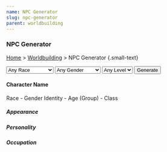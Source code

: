 ```yaml
---
name: NPC Generator
slug: npc-generator
parent: worldbuilding
---
```

### NPC Generator
[Home](dm-operations-center) > [Worldbuilding](worldbuilding-menu) > NPC Generator {.small-text}

<div class="controls">
    <select id="selectRace">
        <option value="None">Any Race</option>
        <optgroup label="Humn an">
            <option value="Arabic">Arabic</option>
            <option value="Barovian">Barovian</option>
            <option value="Celtic">Celtic</option>
            <option value="Chinese">Chinese</option>
            <option value="Egyptian">Egyptian</option>
            <option value="English">English</option>
            <option value="French">French</option>
            <option value="German">German</option>
            <option value="Greek">Greek</option>
            <option value="Indian">Indian</option>
            <option value="Japanese">Japanese</option>
            <option value="Maori">Maori</option>
            <option value="Mesoamerican">Mesoamerican</option>
            <option value="Niger-Congo">Niger-Congo</option>
            <option value="Norse">Norse</option>
            <option value="Polynesian">Polynesian</option>
            <option value="Roman">Roman</option>
            <option value="Slavic">Slavic</option>
            <option value="Spanish">Spanish</option>
        </optgroup>
        <option value="Dragonborn">Dragonborn</option>
        <option value="Dwarf">Dwarf</option>
        <option value="Elf">Elf</option>
        <option value="Gnome">Gnome</option>
        <option value="Half-Elf">Half-Elf</option>
        <option value="Half-Orc">Half-Orc</option>
        <option value="Halfling">Halfling</option>
        <option value="Orc">Orc</option>
        <option value="Tiefling">Tiefling</option>
    </select>
    <select id="selectGender">
        <option value="None">Any Gender</option>
        <option value="Feminine">Cisgender (F)</option>
        <option value="Masculine">Cisgender (M)</option>
        <option value="None">Nonbinary</option>
        <option value="Feminine">Transgender (F)</option>
        <option value="Masculine">Transgender (M)</option>
    </select>
    <select id="selectCharacterLevel">
        <option value="None">Any Level</option>
        <option value="Low">Low (<1)</option>
        <option value="Medium">Med (1-3)</option>
        <option value="High">High (5+)</option>
    </select>
    <button id="buttonGenerateNPC" onclick="generateNPC()">Generate</button> 
</div>

<div class="result">
    <h4 id="npcFullName">Character Name</h4>
    <div class="small-text"><span id="npcFullRace">Race</span> - <span id="npcGenderID">Gender Identity</span> - <span id="npcAge">Age</span> (<span id="npcAgeGroup">Group</span>) - <span id="npcCharacterClassURL">Class</span></div>
    <h5>Appearance</h5>
    <p id="npcAppearance"></p>
    <h5>Personality</h5>
    <p id="npcPersonality"></p>
    <h5>Occupation</h5>
    <br/>
</div>

<!-- Load the custom.js for common functions -->
<script src="../assets/js/custom.js"></script>

<!-- Load the dice and generator js files from drow@bin.sh -->
<script src="../assets/js/dice.js"></script>
<script src="../assets/js/generator.js"></script>

<!-- Load the functions to pull data form the dropdowns -->
<script src="../assets/js/getCharacterClass.js"></script>
<script src="../assets/js/getGender.js"></script>
<script src="../assets/js/getRace.js"></script>

<!-- Load the heavy lifting js to generate names and npcs. -->
<script src="../assets/js/generateAge.js"></script>
<script src="../assets/js/generateAppearance.js"></script>
<script src="../assets/js/generatePersonality.js"></script>
<script src="../assets/js/generateName.js"></script>
<script src="../assets/js/generateNPC.js"></script>

<!-- Load the js files containing data for the generators. -->
<script src="../assets/data/characterData.js"></script>
